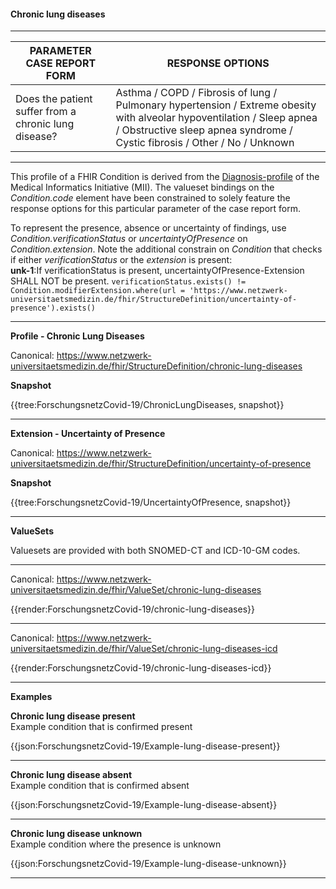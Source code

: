 #### Chronic lung diseases

---

| PARAMETER CASE REPORT FORM | RESPONSE OPTIONS |
|--------------|-----------|
| Does the patient suffer from a chronic lung disease? | Asthma / COPD / Fibrosis of lung / Pulmonary hypertension / Extreme obesity with alveolar hypoventilation / Sleep apnea / Obstructive sleep apnea syndrome / Cystic fibrosis / Other / No / Unknown | 

---

This profile of a FHIR Condition is derived from the [Diagnosis-profile](https://simplifier.net/medizininformatikinitiative-moduldiagnosen/diagnose-duplicate-3) of the Medical Informatics Initiative (MII). The valueset bindings on the *Condition.code* element have been constrained to solely feature the response options for this particular parameter of the case report form. 

To represent the presence, absence or uncertainty of findings, use *Condition.verificationStatus* or *uncertaintyOfPresence* on *Condition.extension*. Note the additional constrain on *Condition* that checks if either *verificationStatus* or the *extension* is present:
<br> 
**unk-1**:If verificationStatus is present, uncertaintyOfPresence-Extension SHALL NOT be present.
`verificationStatus.exists() != Condition.modifierExtension.where(url = 'https://www.netzwerk-universitaetsmedizin.de/fhir/StructureDefinition/uncertainty-of-presence').exists()`

---

**Profile - Chronic Lung Diseases**

Canonical: https://www.netzwerk-universitaetsmedizin.de/fhir/StructureDefinition/chronic-lung-diseases

**Snapshot**

{{tree:ForschungsnetzCovid-19/ChronicLungDiseases, snapshot}}

---

**Extension - Uncertainty of Presence**

Canonical: https://www.netzwerk-universitaetsmedizin.de/fhir/StructureDefinition/uncertainty-of-presence

**Snapshot**

{{tree:ForschungsnetzCovid-19/UncertaintyOfPresence, snapshot}}

---

**ValueSets**

Valuesets are provided with both SNOMED-CT and ICD-10-GM codes.

---

Canonical: https://www.netzwerk-universitaetsmedizin.de/fhir/ValueSet/chronic-lung-diseases

{{render:ForschungsnetzCovid-19/chronic-lung-diseases}}

---

Canonical: https://www.netzwerk-universitaetsmedizin.de/fhir/ValueSet/chronic-lung-diseases-icd

{{render:ForschungsnetzCovid-19/chronic-lung-diseases-icd}}

---

**Examples**

**Chronic lung disease present**
<br>
Example condition that is confirmed present 

{{json:ForschungsnetzCovid-19/Example-lung-disease-present}} 

---

**Chronic lung disease absent**
<br>
Example condition that is confirmed absent

{{json:ForschungsnetzCovid-19/Example-lung-disease-absent}} 

---

**Chronic lung disease unknown**
<br>
Example condition where the presence is unknown

{{json:ForschungsnetzCovid-19/Example-lung-disease-unknown}} 

---